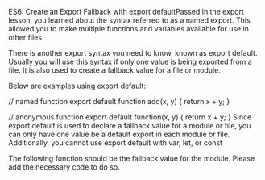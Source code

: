 ES6: Create an Export Fallback with export defaultPassed
In the export lesson, you learned about the syntax referred to as a named export. This allowed you to make multiple functions and variables available for use in other files.

There is another export syntax you need to know, known as export default. Usually you will use this syntax if only one value is being exported from a file. It is also used to create a fallback value for a file or module.

Below are examples using export default:

// named function
export default function add(x, y) {
  return x + y;
}

// anonymous function
export default function(x, y) {
  return x + y;
}
Since export default is used to declare a fallback value for a module or file, you can only have one value be a default export in each module or file. Additionally, you cannot use export default with var, let, or const

The following function should be the fallback value for the module. Please add the necessary code to do so.
